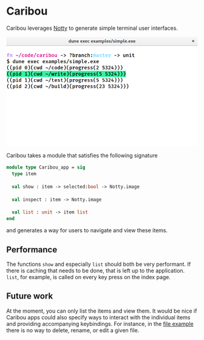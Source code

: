 # Caribou

Caribou leverages [Notty](https://github.com/pqwy/notty) to generate
simple terminal user interfaces.

<img alt='screenshot' src='./images/screenshot.png' width='770' />

Caribou takes a module that satisfies the following signature

```ocaml
module type Caribou_app = sig
  type item

  val show : item -> selected:bool -> Notty.image

  val inspect : item -> Notty.image

  val list : unit -> item list
end
```

and generates a way for users to navigate and view these items.

## Performance

The functions `show` and especially `list` should both be very performant.
If there is caching that needs to be done, that is left up to the
application. `list`, for example, is called on every key press on the
index page.

## Future work

At the moment, you can only list the items and view them. It would be nice
if Caribou apps could also specify ways to interact with the individual
items and providing accompanying keybindings. For instance, in the [file
example](./examples/files.ml) there is no way to delete, rename, or edit
a given file.

